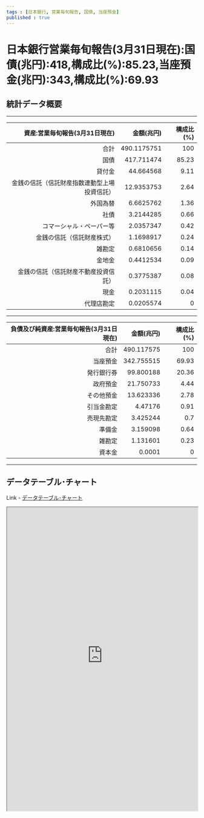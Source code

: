 ```yaml
--- 
tags : [日本銀行, 営業毎旬報告, 国債, 当座預金] 
published : true
---
```

# 日本銀行営業毎旬報告(3月31日現在):国債(兆円):418,構成比(%):85.23,当座預金(兆円):343,構成比(%):69.93
## 統計データ概要

***



|               資産:営業毎旬報告(3月31日現在)|  金額(兆円)| 構成比(%)|
|--------------------------------------------:|-----------:|---------:|
|                                         合計| 490.1175751|       100|
|                                         国債|  417.711474|     85.23|
|                                       貸付金|   44.664568|      9.11|
| 金銭の信託（信託財産指数連動型上場投資信託）|  12.9353753|      2.64|
|                                     外国為替|   6.6625762|      1.36|
|                                         社債|   3.2144285|      0.66|
|                     コマーシャル・ペーパー等|   2.0357347|      0.42|
|                   金銭の信託（信託財産株式）|   1.1698917|      0.24|
|                                       雑勘定|   0.6810656|      0.14|
|                                       金地金|   0.4412534|      0.09|
|         金銭の信託（信託財産不動産投資信託）|   0.3775387|      0.08|
|                                         現金|   0.2031115|      0.04|
|                                   代理店勘定|   0.0205574|         0|




***



| 負債及び純資産:営業毎旬報告(3月31日現在)| 金額(兆円)| 構成比(%)|
|----------------------------------------:|----------:|---------:|
|                                     合計| 490.117575|       100|
|                                 当座預金| 342.755515|     69.93|
|                               発行銀行券|  99.800188|     20.36|
|                                 政府預金|  21.750733|      4.44|
|                               その他預金|  13.623336|      2.78|
|                               引当金勘定|    4.47176|      0.91|
|                               売現先勘定|   3.425244|       0.7|
|                                   準備金|   3.159098|      0.64|
|                                   雑勘定|   1.131601|      0.23|
|                                   資本金|     0.0001|         0|




***
	
## データテーブル･チャート
Link - [データテーブル･チャート](http://knowledgevault.saecanet.com/charts/am-consulting.co.jp-BankOfJapanAccounts.html)
<iframe src="http://knowledgevault.saecanet.com/charts/am-consulting.co.jp-BankOfJapanAccounts.html" width="100%" height="800px"></iframe>
